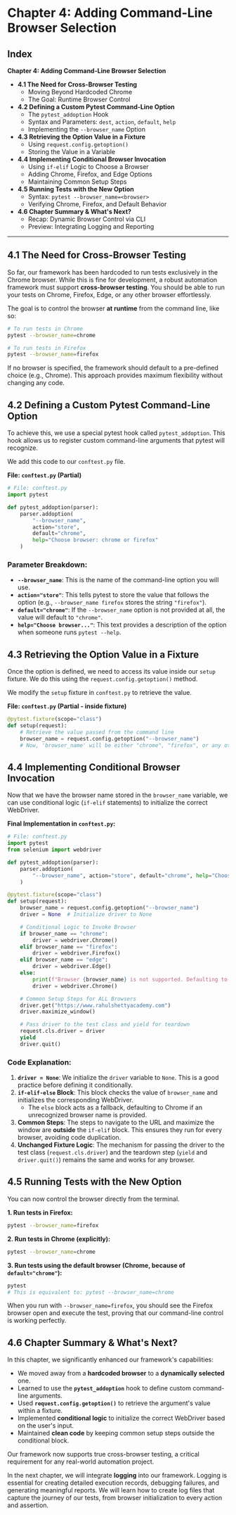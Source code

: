 # **Chapter 4: Adding Command-Line Browser Selection**

## **Index**

**Chapter 4: Adding Command-Line Browser Selection**
*   **4.1 The Need for Cross-Browser Testing**
    *   Moving Beyond Hardcoded Chrome
    *   The Goal: Runtime Browser Control
*   **4.2 Defining a Custom Pytest Command-Line Option**
    *   The `pytest_addoption` Hook
    *   Syntax and Parameters: `dest`, `action`, `default`, `help`
    *   Implementing the `--browser_name` Option
*   **4.3 Retrieving the Option Value in a Fixture**
    *   Using `request.config.getoption()`
    *   Storing the Value in a Variable
*   **4.4 Implementing Conditional Browser Invocation**
    *   Using `if-elif` Logic to Choose a Browser
    *   Adding Chrome, Firefox, and Edge Options
    *   Maintaining Common Setup Steps
*   **4.5 Running Tests with the New Option**
    *   Syntax: `pytest --browser_name=<browser>`
    *   Verifying Chrome, Firefox, and Default Behavior
*   **4.6 Chapter Summary & What's Next?**
    *   Recap: Dynamic Browser Control via CLI
    *   Preview: Integrating Logging and Reporting

---

## **4.1 The Need for Cross-Browser Testing**

So far, our framework has been hardcoded to run tests exclusively in the Chrome browser. While this is fine for development, a robust automation framework must support **cross-browser testing**. You should be able to run your tests on Chrome, Firefox, Edge, or any other browser effortlessly.

The goal is to control the browser **at runtime** from the command line, like so:
```bash
# To run tests in Chrome
pytest --browser_name=chrome

# To run tests in Firefox
pytest --browser_name=firefox
```
If no browser is specified, the framework should default to a pre-defined choice (e.g., Chrome). This approach provides maximum flexibility without changing any code.

## **4.2 Defining a Custom Pytest Command-Line Option**

To achieve this, we use a special pytest hook called `pytest_addoption`. This hook allows us to register custom command-line arguments that pytest will recognize.

We add this code to our `conftest.py` file.

**File: `conftest.py` (Partial)**
```python
# File: conftest.py
import pytest

def pytest_addoption(parser):
    parser.addoption(
        "--browser_name", 
        action="store", 
        default="chrome", 
        help="Choose browser: chrome or firefox"
    )
```

### **Parameter Breakdown:**

*   **`--browser_name`**: This is the name of the command-line option you will use.
*   **`action="store"`**: This tells pytest to store the value that follows the option (e.g., `--browser_name firefox` stores the string `"firefox"`).
*   **`default="chrome"`**: If the `--browser_name` option is not provided at all, the value will default to `"chrome"`.
*   **`help="Choose browser..."`**: This text provides a description of the option when someone runs `pytest --help`.

## **4.3 Retrieving the Option Value in a Fixture**

Once the option is defined, we need to access its value inside our `setup` fixture. We do this using the `request.config.getoption()` method.

We modify the `setup` fixture in `conftest.py` to retrieve the value.

**File: `conftest.py` (Partial - inside fixture)**
```python
@pytest.fixture(scope="class")
def setup(request):
    # Retrieve the value passed from the command line
    browser_name = request.config.getoption("--browser_name")
    # Now, 'browser_name' will be either "chrome", "firefox", or any other value passed
```

## **4.4 Implementing Conditional Browser Invocation**

Now that we have the browser name stored in the `browser_name` variable, we can use conditional logic (`if-elif` statements) to initialize the correct WebDriver.

**Final Implementation in `conftest.py`:**
```python
# File: conftest.py
import pytest
from selenium import webdriver

def pytest_addoption(parser):
    parser.addoption(
        "--browser_name", action="store", default="chrome", help="Choose browser: chrome or firefox"
    )

@pytest.fixture(scope="class")
def setup(request):
    browser_name = request.config.getoption("--browser_name")
    driver = None  # Initialize driver to None

    # Conditional Logic to Invoke Browser
    if browser_name == "chrome":
        driver = webdriver.Chrome()
    elif browser_name == "firefox":
        driver = webdriver.Firefox()
    elif browser_name == "edge":
        driver = webdriver.Edge()
    else:
        print(f"Browser {browser_name} is not supported. Defaulting to Chrome.")
        driver = webdriver.Chrome()

    # Common Setup Steps for ALL Browsers
    driver.get("https://www.rahulshettyacademy.com")
    driver.maximize_window()

    # Pass driver to the test class and yield for teardown
    request.cls.driver = driver
    yield
    driver.quit()
```

### **Code Explanation:**

1.  **`driver = None`**: We initialize the `driver` variable to `None`. This is a good practice before defining it conditionally.
2.  **`if-elif-else` Block**: This block checks the value of `browser_name` and initializes the corresponding WebDriver.
    *   The `else` block acts as a fallback, defaulting to Chrome if an unrecognized browser name is provided.
3.  **Common Steps**: The steps to navigate to the URL and maximize the window are **outside** the `if-elif` block. This ensures they run for every browser, avoiding code duplication.
4.  **Unchanged Fixture Logic**: The mechanism for passing the driver to the test class (`request.cls.driver`) and the teardown step (`yield` and `driver.quit()`) remains the same and works for any browser.

## **4.5 Running Tests with the New Option**

You can now control the browser directly from the terminal.

**1. Run tests in Firefox:**
```bash
pytest --browser_name=firefox
```

**2. Run tests in Chrome (explicitly):**
```bash
pytest --browser_name=chrome
```

**3. Run tests using the default browser (Chrome, because of `default="chrome"`):**
```bash
pytest
# This is equivalent to: pytest --browser_name=chrome
```

When you run with `--browser_name=firefox`, you should see the Firefox browser open and execute the test, proving that our command-line control is working perfectly.

## **4.6 Chapter Summary & What's Next?**

In this chapter, we significantly enhanced our framework's capabilities:
*   We moved away from a **hardcoded browser** to a **dynamically selected** one.
*   Learned to use the **`pytest_addoption`** hook to define custom command-line arguments.
*   Used **`request.config.getoption()`** to retrieve the argument's value within a fixture.
*   Implemented **conditional logic** to initialize the correct WebDriver based on the user's input.
*   Maintained **clean code** by keeping common setup steps outside the conditional block.

Our framework now supports true cross-browser testing, a critical requirement for any real-world automation project.

In the next chapter, we will integrate **logging** into our framework. Logging is essential for creating detailed execution records, debugging failures, and generating meaningful reports. We will learn how to create log files that capture the journey of our tests, from browser initialization to every action and assertion.
